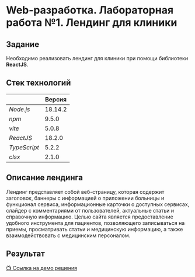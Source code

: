 # Web-разработка. Лабораторная работа №1. Лендинг для клиники

## Задание

Необходимо реализовать лендинг для клиники при помощи библиотеки **ReactJS**.

## Стек технологий

|               | Версия    |
|---------------|-----------|
| *Node.js*     | 18.14.2   |
| *npm*         | 9.5.0     |
| *vite*        | 5.0.8     |
| *ReactJS*     | 18.2.0    |
| *TypeScript*  | 5.2.2     |
| *clsx*        | 2.1.0     |

## Описание лендинга

Лендинг представляет собой веб-страницу, которая содержит заголовок, баннеры с информацией о приложении больницы и функционал сервиса, информационные карточки о доступных сервисах, слайдер с комментариями от пользователей, актуальные статьи и справочную информацию. Целью сайта является предоставление удобного инструмента для пациентов, позволяющего записываться на приемы, просматривать статьи и медицинскую информацию, а также взаимодействовать с медицинским персоналом.

## Результат

[📺 Ссылка на демо решения](https://drive.google.com/file/d/1ANX5EH-iwtCpuLviK-RqAfFPjglXYMTw/view?usp=sharing)
